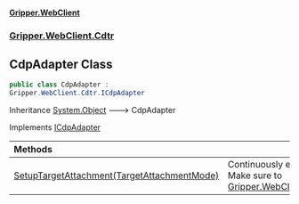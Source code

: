 #### [Gripper.WebClient](index 'index')
### [Gripper.WebClient.Cdtr](Gripper_WebClient_Cdtr 'Gripper.WebClient.Cdtr')
## CdpAdapter Class
```csharp
public class CdpAdapter :
Gripper.WebClient.Cdtr.ICdpAdapter
```

Inheritance [System.Object](https://docs.microsoft.com/en-us/dotnet/api/System.Object 'System.Object') &#129106; CdpAdapter  

Implements [ICdpAdapter](Gripper_WebClient_Cdtr_ICdpAdapter 'Gripper.WebClient.Cdtr.ICdpAdapter')  

| Methods | |
| :--- | :--- |
| [SetupTargetAttachment(TargetAttachmentMode)](Gripper_WebClient_Cdtr_CdpAdapter_SetupTargetAttachment(Gripper_WebClient_TargetAttachmentMode) 'Gripper.WebClient.Cdtr.CdpAdapter.SetupTargetAttachment(Gripper.WebClient.TargetAttachmentMode)') | Continuously enforce that events triggered on children iFrames are captured.<br/>Make sure to [Gripper.WebClient.Cdtr.CdpAdapter.SubscribeToRdpEventsAsync(System.Threading.CancellationToken)](https://docs.microsoft.com/en-us/dotnet/api/Gripper.WebClient.Cdtr.CdpAdapter.SubscribeToRdpEventsAsync#Gripper_WebClient_Cdtr_CdpAdapter_SubscribeToRdpEventsAsync_System_Threading_CancellationToken_ 'Gripper.WebClient.Cdtr.CdpAdapter.SubscribeToRdpEventsAsync(System.Threading.CancellationToken)') |
